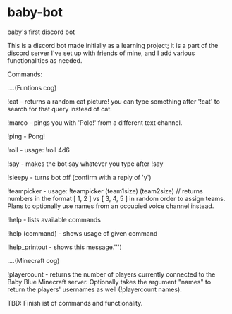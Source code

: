 # baby-bot
baby's first discord bot

This is a discord bot made initially as a learning project; it is a part of the discord server I've set up with friends of mine, and I add various functionalities as needed.

Commands:

....(Funtions cog)

!cat - returns a random cat picture! you can type something after '!cat' to search for that query instead of cat.

!marco - pings you with 'Polo!' from a different text channel.

!ping - Pong!

!roll - usage: !roll 4d6

!say - makes the bot say whatever you type after !say

!sleepy - turns bot off (confirm with a reply of 'y')

!teampicker - usage: !teampicker (team1size) (team2size) // returns numbers in the format [ 1, 2 ] vs [ 3, 4, 5 ] in random order to assign teams. Plans to optionally use names from an occupied voice channel instead.

!help - lists available commands

!help (command) - shows usage of given command

!help_printout - shows this message.''')

....(Minecraft cog)

!playercount - returns the number of players currently connected to the Baby Blue Minecraft server. Optionally takes the argument "names" to return the players' usernames as well (!playercount names).

TBD: Finish ist of commands and functionality.
